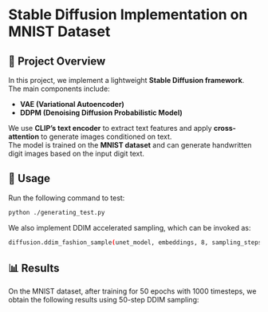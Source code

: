 # Stable Diffusion Implementation on MNIST Dataset

## 📖 Project Overview
In this project, we implement a lightweight **Stable Diffusion framework**.  
The main components include:
- **VAE (Variational Autoencoder)**
- **DDPM (Denoising Diffusion Probabilistic Model)**

We use **CLIP’s text encoder** to extract text features and apply **cross-attention** to generate images conditioned on text.  
The model is trained on the **MNIST dataset** and can generate handwritten digit images based on the input digit text.

## 🚀 Usage
Run the following command to test:
```bash
python ./generating_test.py
```
We also implement DDIM accelerated sampling, which can be invoked as:
```bash
diffusion.ddim_fashion_sample(unet_model, embeddings, 8, sampling_steps=50, channels=channels, batch_size=batch_size)
```

## 📊 Results
On the MNIST dataset, after training for 50 epochs with 1000 timesteps, we obtain the following results using 50-step DDIM sampling:

